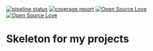 [![pipeline status](https://gitlab.com/fldar/skeleton/badges/master/pipeline.svg)](https://gitlab.com/fldar/skeleton/-/commits/master)
[![coverage report](https://gitlab.com/fldar/skeleton/badges/master/coverage.svg)](https://gitlab.com/fldar/skeleton/-/commits/master)
[![Open Source Love](https://badges.frapsoft.com/os/mit/mit.svg?v=102)](https://github.com/ellerbrock/open-source-badge/)
[![Open Source Love](https://choosealicense.com/licenses/mit/)](https://img.shields.io/badge/license-MIT-blue)

# Skeleton for my projects
